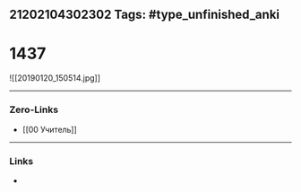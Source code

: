 21202104302302
Tags: #type_unfinished_anki 
---
# 1437

![[20190120_150514.jpg]]

---
### Zero-Links
- [[00 Учитель]]
---
### Links
-